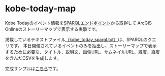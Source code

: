 # kobe-today-map
Kobe Todayのイベント情報を[SPARQLエンドポイント](https://data.city.kobe.lg.jp/sparql)から取得して
ArcGIS Onlineのストーリーマップで表示する実験です。

掲載しているテキストファイル[（kobe_today_sparql.txt）](https://github.com/City-of-Kobe/kobe-today-map/blob/master/kobe_today_sparql.txt)は、SPARQLのクエリです。
本日開催されているイベントのみを抽出し、ストーリーマップで表示するために必要な、タイトル、説明文、画像URL、サムネイルURL、緯度、経度を含んだCSVを生成します。

完成サンプルは[こちら](http://arcg.is/2vX1Zgy)です。
